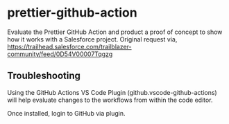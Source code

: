 # prettier-github-action

Evaluate the Prettier GitHub Action and product a proof of concept to show how it works with a Salesforce project. Original request via, https://trailhead.salesforce.com/trailblazer-community/feed/0D54V00007Tqgzg

## Troubleshooting

Using the GitHub Actions VS Code Plugin (github.vscode-github-actions) will help evaluate changes to the workflows from within the code editor.

Once installed, login to GitHub via plugin.
